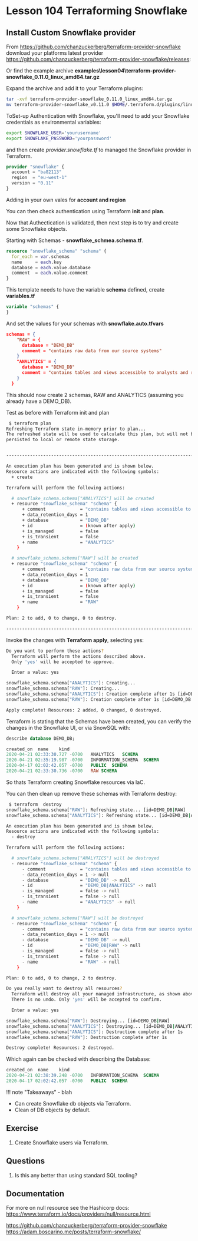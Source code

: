 # Lesson 104 Terraforming Snowflake

## Install Custom Snowflake provider

From <https://github.com/chanzuckerberg/terraform-provider-snowflake> download your platforms latest provider <https://github.com/chanzuckerberg/terraform-provider-snowflake/releases>:

Or find the example archive **examples\lesson04\terraform-provider-snowflake_0.11.0_linux_amd64.tar.gz**

Expand the archive and add it to your Terraform plugins:

```bash
tar -xvf terraform-provider-snowflake_0.11.0_linux_amd64.tar.gz
mv terraform-provider-snowflake_v0.11.0 $HOME/.terraform.d/plugins/linux_amd64/
```
ToSet-up Authentication with Snowflake, you'll need to add your Snowflake credentials as environmental variables:

```bash
export SNOWFLAKE_USER='yourusername'
export SNOWFLAKE_PASSWORD='yourpassword'
```

and then create _provider.snowflake.tf_ to managed the Snowflake provider in Terraform.

```terraform
provider "snowflake" {
  account = "ba82113"
  region  = "eu-west-1"
  version = "0.11"
}
```

Adding in your own vales for **account and region**

You can then check authentication using Terraform **init** and **plan**.

Now that Authectication is validated, then next step is to try and create some Snowflake objects.

Starting with Schemas - **snowflake_schmea.schema.tf**.

```terraform
resource "snowflake_schema" "schema" {
  for_each = var.schemas
  name     = each.key
  database = each.value.database
  comment  = each.value.comment
}
```

This template needs to have the variable **schema** defined,  create **variables.tf**

```terraform
variable "schemas" {
}
```

And set the values for your schemas with **snowflake.auto.tfvars**

```json
schemas = {
    "RAW" = {
      database = "DEMO_DB"
      comment = "contains raw data from our source systems"
    }
    "ANALYTICS" = {
      database = "DEMO_DB"
      comment = "contains tables and views accessible to analysts and reporting"
    }
  }
```

This should now create 2 schemas, RAW and ANALYTICS (assuming you already have a DEMO_DB).

Test as before with Terraform init and plan

```bash
 $ terraform plan
Refreshing Terraform state in-memory prior to plan...
The refreshed state will be used to calculate this plan, but will not be
persisted to local or remote state storage.


------------------------------------------------------------------------

An execution plan has been generated and is shown below.
Resource actions are indicated with the following symbols:
  + create

Terraform will perform the following actions:

  # snowflake_schema.schema["ANALYTICS"] will be created
  + resource "snowflake_schema" "schema" {
      + comment             = "contains tables and views accessible to analysts and reporting"
      + data_retention_days = 1
      + database            = "DEMO_DB"
      + id                  = (known after apply)
      + is_managed          = false
      + is_transient        = false
      + name                = "ANALYTICS"
    }

  # snowflake_schema.schema["RAW"] will be created
  + resource "snowflake_schema" "schema" {
      + comment             = "contains raw data from our source systems"
      + data_retention_days = 1
      + database            = "DEMO_DB"
      + id                  = (known after apply)
      + is_managed          = false
      + is_transient        = false
      + name                = "RAW"
    }

Plan: 2 to add, 0 to change, 0 to destroy.

------------------------------------------------------------------------
```

Invoke the changes with **Terraform apply**, selecting yes:

```bash
Do you want to perform these actions?
  Terraform will perform the actions described above.
  Only 'yes' will be accepted to approve.

  Enter a value: yes

snowflake_schema.schema["ANALYTICS"]: Creating...
snowflake_schema.schema["RAW"]: Creating...
snowflake_schema.schema["ANALYTICS"]: Creation complete after 1s [id=DEMO_DB|ANALYTICS]
snowflake_schema.schema["RAW"]: Creation complete after 1s [id=DEMO_DB|RAW]

Apply complete! Resources: 2 added, 0 changed, 0 destroyed.
```

Terraform is stating that the Schemas have been created, you can verify the changes in the Snowflake UI, or via SnowSQL with:

```sql
describe database DEMO_DB;

created_on	name	kind
2020-04-21 02:33:30.727 -0700	ANALYTICS	SCHEMA
2020-04-21 02:35:19.987 -0700	INFORMATION_SCHEMA	SCHEMA
2020-04-17 02:02:42.057 -0700	PUBLIC	SCHEMA
2020-04-21 02:33:30.736 -0700	RAW	SCHEMA
```
So thats Terraform creating Snowflake resources via IaC.

You can then clean up remove these schemas with Terraform destroy:

```bash
 $ terraform  destroy
snowflake_schema.schema["RAW"]: Refreshing state... [id=DEMO_DB|RAW]
snowflake_schema.schema["ANALYTICS"]: Refreshing state... [id=DEMO_DB|ANALYTICS]

An execution plan has been generated and is shown below.
Resource actions are indicated with the following symbols:
  - destroy

Terraform will perform the following actions:

  # snowflake_schema.schema["ANALYTICS"] will be destroyed
  - resource "snowflake_schema" "schema" {
      - comment             = "contains tables and views accessible to analysts and reporting" -> null
      - data_retention_days = 1 -> null
      - database            = "DEMO_DB" -> null
      - id                  = "DEMO_DB|ANALYTICS" -> null
      - is_managed          = false -> null
      - is_transient        = false -> null
      - name                = "ANALYTICS" -> null
    }

  # snowflake_schema.schema["RAW"] will be destroyed
  - resource "snowflake_schema" "schema" {
      - comment             = "contains raw data from our source systems" -> null
      - data_retention_days = 1 -> null
      - database            = "DEMO_DB" -> null
      - id                  = "DEMO_DB|RAW" -> null
      - is_managed          = false -> null
      - is_transient        = false -> null
      - name                = "RAW" -> null
    }

Plan: 0 to add, 0 to change, 2 to destroy.

Do you really want to destroy all resources?
  Terraform will destroy all your managed infrastructure, as shown above.
  There is no undo. Only 'yes' will be accepted to confirm.

  Enter a value: yes

snowflake_schema.schema["RAW"]: Destroying... [id=DEMO_DB|RAW]
snowflake_schema.schema["ANALYTICS"]: Destroying... [id=DEMO_DB|ANALYTICS]
snowflake_schema.schema["ANALYTICS"]: Destruction complete after 1s
snowflake_schema.schema["RAW"]: Destruction complete after 1s

Destroy complete! Resources: 2 destroyed.
```

Which again can be checked with describing the Database:

```sql
created_on	name	kind
2020-04-21 02:38:39.248 -0700	INFORMATION_SCHEMA	SCHEMA
2020-04-17 02:02:42.057 -0700	PUBLIC	SCHEMA
```

!!! note "Takeaways" - blah

- Can create Snowflake db objects via Terraform.
- Clean of DB objects by default.

## Exercise

1. Create Snowflake users via Terraform.

## Questions

1. Is this any better than using standard SQL tooling? 

## Documentation

For more on null resource see the Hashicorp docs:
<https://www.terraform.io/docs/providers/null/resource.html>

<https://github.com/chanzuckerberg/terraform-provider-snowflake>
<https://adam.boscarino.me/posts/terraform-snowflake/>
